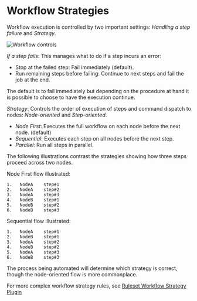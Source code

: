 # Workflow Strategies

Workflow execution is controlled by two important settings: _Handling a
step failure_ and _Strategy_.

![Workflow controls](/assets/img/fig0401.png)

_If a step fails_: This manages what to do if a step incurs an error:

- Stop at the failed step: Fail immediately (default).
- Run remaining steps before failing: Continue to next steps and fail the job at the end.

The default is to fail immediately but depending on the procedure at
hand it is possible to choose to have the execution continue.

_Strategy_: Controls the order of execution of steps and command
dispatch to nodes: _Node-oriented_ and _Step-oriented_.

- _Node First_: Executes the full workflow on each node before the
  next node. (default)
- _Sequential_: Executes each step on all nodes before the next
  step.
- _Parallel_: Run all steps in parallel.

The following illustrations contrast the strategies showing how three
steps proceed across two nodes.

Node First flow illustrated:

```
1.   NodeA    step#1
2.   NodeA    step#2
3.   NodeA    step#3
4.   NodeB    step#1
5.   NodeB    step#2
6.   NodeB    step#3
```

Sequential flow illustrated:

```
1.   NodeA    step#1
2.   NodeB    step#1
3.   NodeA    step#2
4.   NodeB    step#2
5.   NodeA    step#3
6.   NodeB    step#3  
```

The process being automated will determine which strategy is
correct, though the node-oriented flow is more commonplace.

For more complex workflow strategy rules, see [Ruleset Workflow Strategy Plugin](/manual/jobs/workflow-strategies/ruleset.md)